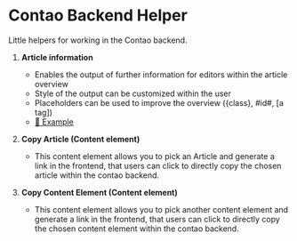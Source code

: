 # Contao Backend Helper
Little helpers for working in the Contao backend.

1. **Article information**
    - Enables the output of further information for editors within the article overview
    - Style of the output can be customized within the user
    - Placeholders can be used to improve the overview ({class}, #id#, [a tag])
    - <a href="docs/article-information.png" target="_blank">🔎 Example</a>


2. **Copy Article (Content element)**
   - This content element allows you to pick an Article and generate a link in the frontend,
     that users can click to directly copy the chosen article within the contao backend.


3. **Copy Content Element (Content element)**
    - This content element allows you to pick another content element and generate a link in the frontend,
      that users can click to directly copy the chosen content element within the contao backend.
